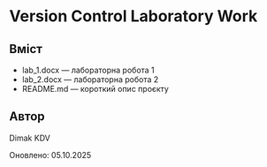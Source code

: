 # Version Control Laboratory Work

## Вміст
- lab_1.docx — лабораторна робота 1
- lab_2.docx — лабораторна робота 2
- README.md — короткий опис проєкту

## Автор
Dimak KDV

Оновлено: 05.10.2025

